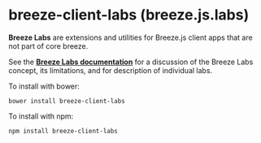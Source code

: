 breeze-client-labs (breeze.js.labs)
===================================

**Breeze Labs** are extensions and utilities for Breeze.js client apps that are not part of core breeze.

See the [**Breeze Labs documentation**](http://breeze.github.io//doc-breeze-labs/) for a discussion of the Breeze Labs concept, its limitations, and for description of individual labs.

To install with bower:

```bower install breeze-client-labs```

To install with npm:

```npm install breeze-client-labs```
